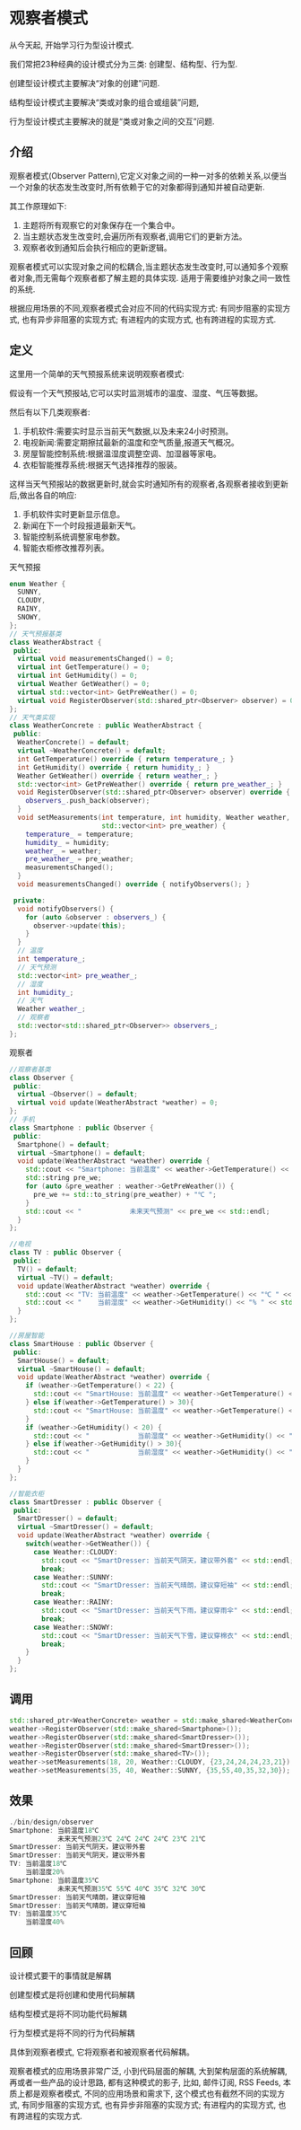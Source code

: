 <!--
 * @Description: 
 * @version: 
 * @Author: 莫邪
 * @Date: 2023-10-24 11:16:37
 * @LastEditors: 莫邪
 * @LastEditTime: 2023-10-24 11:16:40
-->
# 观察者模式

从今天起, 开始学习行为型设计模式. 

我们常把23种经典的设计模式分为三类: 创建型、结构型、行为型.

创建型设计模式主要解决“对象的创建”问题. 

结构型设计模式主要解决“类或对象的组合或组装”问题, 

行为型设计模式主要解决的就是“类或对象之间的交互”问题.

## 介绍

观察者模式(Observer Pattern),它定义对象之间的一种一对多的依赖关系,以便当一个对象的状态发生改变时,所有依赖于它的对象都得到通知并被自动更新.

其工作原理如下:

1. 主题将所有观察它的对象保存在一个集合中。
2. 当主题状态发生改变时,会遍历所有观察者,调用它们的更新方法。
3. 观察者收到通知后会执行相应的更新逻辑。

观察者模式可以实现对象之间的松耦合,当主题状态发生改变时,可以通知多个观察者对象,而无需每个观察者都了解主题的具体实现. 适用于需要维护对象之间一致性的系统.

根据应用场景的不同,观察者模式会对应不同的代码实现方式: 有同步阻塞的实现方式, 也有异步非阻塞的实现方式; 有进程内的实现方式, 也有跨进程的实现方式.

## 定义

这里用一个简单的天气预报系统来说明观察者模式:

假设有一个天气预报站,它可以实时监测城市的温度、湿度、气压等数据。

然后有以下几类观察者:

1. 手机软件:需要实时显示当前天气数据,以及未来24小时预测。
2. 电视新闻:需要定期擦拭最新的温度和空气质量,报道天气概况。
3. 房屋智能控制系统:根据温湿度调整空调、加湿器等家电。
4. 衣柜智能推荐系统:根据天气选择推荐的服装。

这样当天气预报站的数据更新时,就会实时通知所有的观察者,各观察者接收到更新后,做出各自的响应:

1. 手机软件实时更新显示信息。
2. 新闻在下一个时段报道最新天气。
3. 智能控制系统调整家电参数。
4. 智能衣柜修改推荐列表。

天气预报

```cpp
enum Weather {
  SUNNY,
  CLOUDY,
  RAINY,
  SNOWY,
};
// 天气预报基类
class WeatherAbstract {
 public:
  virtual void measurementsChanged() = 0;
  virtual int GetTemperature() = 0;
  virtual int GetHumidity() = 0;
  virtual Weather GetWeather() = 0;
  virtual std::vector<int> GetPreWeather() = 0;
  virtual void RegisterObserver(std::shared_ptr<Observer> observer) = 0;
};
// 天气类实现
class WeatherConcrete : public WeatherAbstract {
 public:
  WeatherConcrete() = default;
  virtual ~WeatherConcrete() = default;
  int GetTemperature() override { return temperature_; }
  int GetHumidity() override { return humidity_; }
  Weather GetWeather() override { return weather_; }
  std::vector<int> GetPreWeather() override { return pre_weather_; }
  void RegisterObserver(std::shared_ptr<Observer> observer) override {
    observers_.push_back(observer);
  }
  void setMeasurements(int temperature, int humidity, Weather weather,
                       std::vector<int> pre_weather) {
    temperature_ = temperature;
    humidity_ = humidity;
    weather_ = weather;
    pre_weather_ = pre_weather;
    measurementsChanged();
  }
  void measurementsChanged() override { notifyObservers(); }

 private:
  void notifyObservers() {
    for (auto &observer : observers_) {
      observer->update(this);
    }
  }
  // 温度
  int temperature_;
  // 天气预测
  std::vector<int> pre_weather_;
  // 湿度
  int humidity_;
  // 天气
  Weather weather_;
  // 观察者
  std::vector<std::shared_ptr<Observer>> observers_;
};
```

观察者

```cpp
//观察者基类
class Observer {
 public:
  virtual ~Observer() = default;
  virtual void update(WeatherAbstract *weather) = 0;
};
// 手机
class Smartphone : public Observer {
 public:
  Smartphone() = default;
  virtual ~Smartphone() = default;
  void update(WeatherAbstract *weather) override {
    std::cout << "Smartphone: 当前温度" << weather->GetTemperature() << "℃ " << std::endl;
    std::string pre_we;
    for (auto &pre_weather : weather->GetPreWeather()) {
      pre_we += std::to_string(pre_weather) + "℃ ";
    }
    std::cout << "            未来天气预测" << pre_we << std::endl;
  }
};

//电视
class TV : public Observer {
 public:
  TV() = default;
  virtual ~TV() = default;
  void update(WeatherAbstract *weather) override {
    std::cout << "TV: 当前温度" << weather->GetTemperature() << "℃ " << std::endl;
    std::cout << "    当前湿度" << weather->GetHumidity() << "% " << std::endl;
  }
};

//房屋智能
class SmartHouse : public Observer {
 public:
  SmartHouse() = default;
  virtual ~SmartHouse() = default;
  void update(WeatherAbstract *weather) override {
    if (weather->GetTemperature() < 22) {
      std::cout << "SmartHouse: 当前温度" << weather->GetTemperature() << "℃ , 提高空调温度 10%" << std::endl;
    } else if(weather->GetTemperature() > 30){
      std::cout << "SmartHouse: 当前温度" << weather->GetTemperature() << "℃ , 降低空调温度 10%" << std::endl;
    }
    if (weather->GetHumidity() < 20) {
      std::cout << "            当前湿度" << weather->GetHumidity() << "% , 打开加湿器" << std::endl;
    } else if(weather->GetHumidity() > 30){
      std::cout << "            当前湿度" << weather->GetHumidity() << "% , 关闭加湿器" << std::endl;
    }
  }
};

//智能衣柜
class SmartDresser : public Observer {
 public:
  SmartDresser() = default;
  virtual ~SmartDresser() = default;
  void update(WeatherAbstract *weather) override {
    switch(weather->GetWeather()) {
      case Weather::CLOUDY:
        std::cout << "SmartDresser: 当前天气阴天，建议带外套" << std::endl;
        break;
      case Weather::SUNNY:
        std::cout << "SmartDresser: 当前天气晴朗，建议穿短袖" << std::endl;
        break;
      case Weather::RAINY:
        std::cout << "SmartDresser: 当前天气下雨，建议穿雨伞" << std::endl;
        break;
      case Weather::SNOWY:
        std::cout << "SmartDresser: 当前天气下雪，建议穿棉衣" << std::endl;
        break;
    }
  }
};
```

## 调用

```cpp
std::shared_ptr<WeatherConcrete> weather = std::make_shared<WeatherConcrete>();
weather->RegisterObserver(std::make_shared<Smartphone>());
weather->RegisterObserver(std::make_shared<SmartDresser>());
weather->RegisterObserver(std::make_shared<SmartDresser>());
weather->RegisterObserver(std::make_shared<TV>());
weather->setMeasurements(18, 20, Weather::CLOUDY, {23,24,24,24,23,21});
weather->setMeasurements(35, 40, Weather::SUNNY, {35,55,40,35,32,30});
```

## 效果

```cpp
./bin/design/observer 
Smartphone: 当前温度18℃ 
            未来天气预测23℃ 24℃ 24℃ 24℃ 23℃ 21℃ 
SmartDresser: 当前天气阴天，建议带外套
SmartDresser: 当前天气阴天，建议带外套
TV: 当前温度18℃ 
    当前湿度20% 
Smartphone: 当前温度35℃ 
            未来天气预测35℃ 55℃ 40℃ 35℃ 32℃ 30℃ 
SmartDresser: 当前天气晴朗，建议穿短袖
SmartDresser: 当前天气晴朗，建议穿短袖
TV: 当前温度35℃ 
    当前湿度40%
```

## 回顾

设计模式要干的事情就是解耦

创建型模式是将创建和使用代码解耦

结构型模式是将不同功能代码解耦

行为型模式是将不同的行为代码解耦

具体到观察者模式, 它将观察者和被观察者代码解耦。

观察者模式的应用场景非常广泛, 小到代码层面的解耦, 大到架构层面的系统解耦, 再或者一些产品的设计思路, 都有这种模式的影子, 比如, 邮件订阅, RSS Feeds, 本质上都是观察者模式, 不同的应用场景和需求下, 这个模式也有截然不同的实现方式, 有同步阻塞的实现方式, 也有异步非阻塞的实现方式; 有进程内的实现方式, 也有跨进程的实现方式.